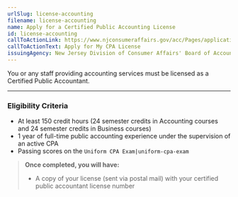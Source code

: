 ```yaml
---
urlSlug: license-accounting
filename: license-accounting
name: Apply for a Certified Public Accounting License
id: license-accounting
callToActionLink: https://www.njconsumeraffairs.gov/acc/Pages/applications.aspx
callToActionText: Apply for My CPA License
issuingAgency: New Jersey Division of Consumer Affairs' Board of Accountancy
---
```

You or any staff providing accounting services must be licensed as a Certified Public Accountant.

- - -

### Eligibility Criteria

* At least 150 credit hours (24 semester credits in Accounting courses and 24 semester credits in Business courses)
* 1 year of full-time public accounting experience under the supervision of an active CPA
* Passing scores on the `Uniform CPA Exam|uniform-cpa-exam` 



> **Once completed, you will have:**
>
> * A copy of your license (sent via postal mail) with your certified public accountant license number